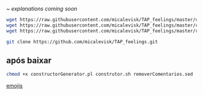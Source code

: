 *~ explanations coming soon*



```bash
wget https://raw.githubusercontent.com/micalevisk/TAP_feelings/master/construtor.sh
wget https://raw.githubusercontent.com/micalevisk/TAP_feelings/master/constructorGenerator.pl
wget https://raw.githubusercontent.com/micalevisk/TAP_feelings/master/removerComentarios.sed
```
```bash
git clone https://github.com/micalevisk/TAP_feelings.git
```

## após baixar
```bash
chmod +x constructorGenerator.pl construtor.sh removerComentarios.sed
```

[emojis](http://www.webpagefx.com/tools/emoji-cheat-sheet/)
